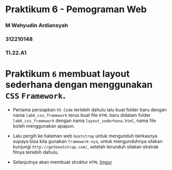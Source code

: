 # Praktikum 6 - Pemograman Web

### M Wahyudin Ardiansyah

### 312210148

### TI.22.A1

# Praktikum `6` membuat layout sederhana dengan menggunakan `CSS` `Framework`.

- Pertama persiapkan `VS Code` terlebih dahulu lalu buat folder baru dengan nama `lab6_css_framework` terus buat file `HTML` baru didalam folder `lab6_css_framework` dengan nama `layout_sederhana.html`, nama file boleh menggunakan apapun.

- Lalu pergih ke halaman web `bootstrap` untuk mengunduh berkasnya supaya bisa kita gunakan `framework-nya`, untuk mengunduhnya silakan kunjungi `http://getbootstrap.com/`, setelah terunduh silakan ekstrak filnya terlebih dahulu.

- Selanjutnya akan membuat struktur `HTML`
  [Imgur](https://i.imgur.com/qTpOmgK.png)
